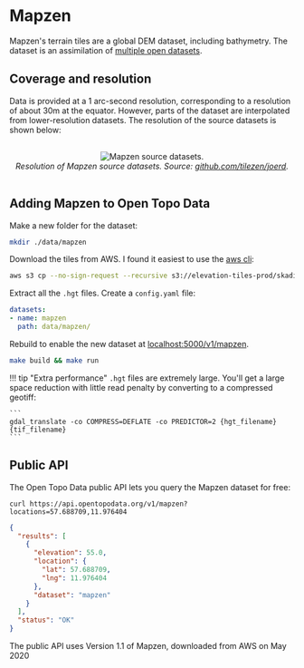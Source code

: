 # Mapzen

Mapzen's terrain tiles are a global DEM dataset, including bathymetry. The dataset is an assimilation of [multiple open datasets](https://github.com/tilezen/joerd/blob/master/docs/data-sources.md). 

## Coverage and resolution

Data is provided at a 1 arc-second resolution, corresponding to a resolution of about 30m at the equator. However, parts of the dataset are interpolated from lower-resolution datasets. The resolution of the source datasets is shown below:


<p style="text-align:center; padding: 1rem 0">
  <img src="/img/mapzen-footprints.png" alt="Mapzen source datasets.">
  <br>
  <em>Resolution of Mapzen source datasets. Source: <a href="https://github.com/tilezen/joerd/blob/master/docs/data-sources.md">github.com/tilezen/joerd</a>.</em>
</p>



## Adding Mapzen to Open Topo Data

Make a new folder for the dataset:

```bash
mkdir ./data/mapzen
```

Download the tiles from AWS. I found it easiest to use the [aws cli](https://pypi.org/project/awscli/):

```bash
aws s3 cp --no-sign-request --recursive s3://elevation-tiles-prod/skadi ./data/mapzen
```

Extract all the `.hgt` files. Create a `config.yaml` file:

```yaml
datasets:
- name: mapzen
  path: data/mapzen/
```

Rebuild to enable the new dataset at [localhost:5000/v1/mapzen](http://localhost:5000/v1/mapzen?locations=51.575,-3.220).

```bash
make build && make run
```

!!! tip "Extra performance"
    `.hgt` files are extremely large. You'll get a large space reduction with little read penalty by converting to a compressed geotiff:

    ```
    gdal_translate -co COMPRESS=DEFLATE -co PREDICTOR=2 {hgt_filename} {tif_filename}
    ```


## Public API

The Open Topo Data public API lets you query the Mapzen dataset for free:

```
curl https://api.opentopodata.org/v1/mapzen?locations=57.688709,11.976404
```

```json
{
  "results": [
    {
      "elevation": 55.0, 
      "location": {
        "lat": 57.688709, 
        "lng": 11.976404
      },
      "dataset": "mapzen"
    }
  ], 
  "status": "OK"
}
```


The public API uses Version 1.1 of Mapzen, downloaded from AWS on May 2020